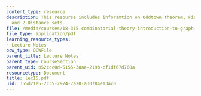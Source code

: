 ```yaml
---
content_type: resource
description: This resourse includes inforamtion on Oddtown theorem, Fisher's inequality,
  and 2-Distance sets.
file: /media/courses/18-315-combinatorial-theory-introduction-to-graph-theory-extremal-and-enumerative-combinatorics-spring-2005/355d21e52c3529747a20a30784e13ac0_lec15.pdf
file_type: application/pdf
learning_resource_types:
- Lecture Notes
ocw_type: OCWFile
parent_title: Lecture Notes
parent_type: CourseSection
parent_uid: b52ccc0d-5155-38ae-219b-cf1df67d760a
resourcetype: Document
title: lec15.pdf
uid: 355d21e5-2c35-2974-7a20-a30784e13ac0
---
```

